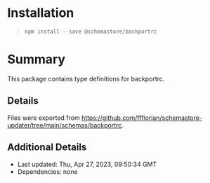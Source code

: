 # Installation
> `npm install --save @schemastore/backportrc`

# Summary
This package contains type definitions for backportrc.

## Details
Files were exported from https://github.com/ffflorian/schemastore-updater/tree/main/schemas/backportrc.

## Additional Details
* Last updated: Thu, Apr 27, 2023, 09:50:34 GMT
* Dependencies: none
